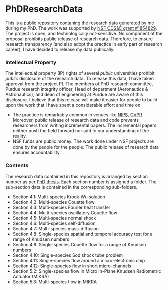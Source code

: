 # PhDResearchData

This is a public repository contaning the research data generated by me during my PhD. The work was supported by [NSF CDS&E grant #1854829](https://www.nsf.gov/awardsearch/showAward?AWD_ID=1854829). The project is open, and technologically not-sensitive. No component of the proposal prohibits public release of research data. Therefore, to ensure research transparency (and also adopt the practice in early part of research career), I have decided to release my data publically. 

### Intellectual Property 

The Intellectual property (IP) rights of several _public_ universities prohibit _public_ disclosure of the research data. To release this data, I have taken approval from the project PI. The members of PhD research committee, Purdue research integrity officer, Head of department (Aeronautics & Astronautics), and dean of engineering at Purdue are aware of this disclosure. I believe that this release will make it easier for people to build upon the work that I have spent a considerable effort and time on. 
- The practice is remarkably common in venues like [NIPS](https://nips.cc/Conferences/2020/PaperInformation/CodeSubmissionPolicy), [CVPR](http://cvpr2020.thecvf.com/submission/main-conference/author-guidelines). Moreover, public release of research data and code prevents researchers from writing incremental papers. The incremental papers neither push the field forward nor add to our understanding of the reality.
- NSF funds are public money. The work done under NSF projects are done by the people for the people. The public release of research data ensures accountability.

### Contents

The research data contained in this repository is arranged by section number as per [PhD thesis](PhDThesis.pdf). Each section number is assigned a folder. The sub-section data is contained in the corresponding sub-folders.

- Section 4.1: Multi-species Krook-Wu solution
- Section 4.2: Multi-species Couette flow
- Section 4.3: Multi-species Fourier heat transfer
- Section 4.4: Multi-species oscillatory Couette flow
- Section 4.5: Multi-species normal shock
- Section 4.6: Multi-species self-diffusion
- Section 4.7: Multi-species mass-diffusion
- Section 4.8: Single-species spatial and temporal accuracy test for a range of Knudsen numbers
- Section 4.9: Single-species Couette flow for a range of Knudsen numbers
- Section 4.10: Single-species Sod shock tube problem
- Section 4.11: Single-species flow around a micro-electronic chip
- Section 4.12: Single-species flow in short micro-channels
- Section 5.2: Single-species flow in Micro In-Plane Knudsen Radiometric Actuator (MIKRA)
- Section 5.3: Multi-species flow in MIKRA
